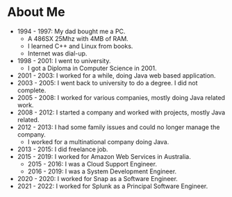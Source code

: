 # About Me

- 1994 - 1997: My dad bought me a PC.
  - A 486SX 25Mhz with 4MB of RAM.
  - I learned C++ and Linux from books.
  - Internet was dial-up.
- 1998 - 2001: I went to university.
  - I got a Diploma in Computer Science in 2001.
- 2001 - 2003: I worked for a while, doing Java web based application.
- 2003 - 2005: I went back to university to do a degree. I did not complete.
- 2005 - 2008: I worked for various companies, mostly doing Java related work.
- 2008 - 2012: I started a company and worked with projects, mostly Java related.
- 2012 - 2013: I had some family issues and could no longer manage the company.
  - I worked for a multinational company doing Java.
- 2013 - 2015: I did freelance job.
- 2015 - 2019: I worked for Amazon Web Services in Australia.
  - 2015 - 2016: I was a Cloud Support Engineer.
  - 2016 - 2019: I was a System Development Engineer.
- 2020 - 2020: I worked for Snap as a Software Engineer.
- 2021 - 2022: I worked for Splunk as a Principal Software Engineer.
